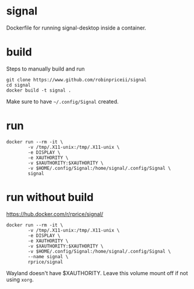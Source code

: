 # signal
Dockerfile for running signal-desktop inside a container.

# build
Steps to manually build and run
```
git clone https://www.github.com/robinpriceii/signal
cd signal
docker build -t signal .
```

Make sure to have `~/.config/Signal` created.

# run
```
docker run --rm -it \
        -v /tmp/.X11-unix:/tmp/.X11-unix \
        -e DISPLAY \
        -e XAUTHORITY \
        -v $XAUTHORITY:$XAUTHORITY \
        -v $HOME/.config/Signal:/home/signal/.config/Signal \ 
        signal 
```

# run without build
https://hub.docker.com/r/rprice/signal/
```
docker run --rm -it \
        -v /tmp/.X11-unix:/tmp/.X11-unix \
        -e DISPLAY \
        -e XAUTHORITY \
        -v $XAUTHORITY:$XAUTHORITY \
        -v $HOME/.config/Signal:/home/signal/.config/Signal \ 
        --name signal \ 
        rprice/signal
```
Wayland doesn't have $XAUTHORITY.  Leave this volume mount off if not using `xorg`.
